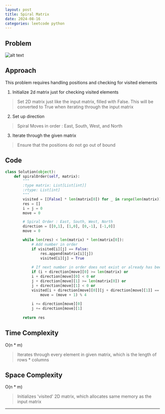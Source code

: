 ```yaml
---
layout: post
title: Spiral Matrix
date: 2024-08-16
categories: leetcode python
---
```

## Problem
![alt text](/blog/public/img/SpiralMatrix.png)

## Approach
This problem requires handling positions and checking for visited elements

1. Initialize 2d matrix just for checking visited elements
> Set 2D matrix just like the input matrix, filled with False. This will be converted to True when iterating through the input matrix

2. Set up direction
> Spiral Moves in order : East, South, West, and North

3. Iterate through the given matrix
> Ensure that the positions do not go out of bound

## Code
```python
class Solution(object):
    def spiralOrder(self, matrix):
        """
        :type matrix: List[List[int]]
        :rtype: List[int]
        """
        visited = [[False] * len(matrix[0]) for _ in range(len(matrix))]
        res = []
        i = j = 0
        move = 0

        # Spiral Order : East, South, West, North
        direction = [[0,1], [1,0], [0,-1], [-1,0]]
        move = 0

        while len(res) < len(matrix) * len(matrix[0]):
            # Add number in order
            if visited[i][j] == False:
                res.append(matrix[i][j])
                visited[i][j] = True
            
            # If next number in order does not exist or already has been added, change the direction
            if (i + direction[move][0] >= len(matrix) or 
            i + direction[move][0] < 0 or
            j + direction[move][1] >= len(matrix[0]) or
            j + direction[move][1] < 0 or
            visited[i + direction[move][0]][j + direction[move][1]] == True):
                move = (move + 1) % 4
            
            i += direction[move][0]
            j += direction[move][1]
        
        return res
```

## Time Complexity
O(n * m)
> Iterates through every element in given matrix, which is the length of rows * columns

## Space Complexity
O(n * m)
> Initializes 'visited' 2D matrix, which allocates same memory as the input matrix

---